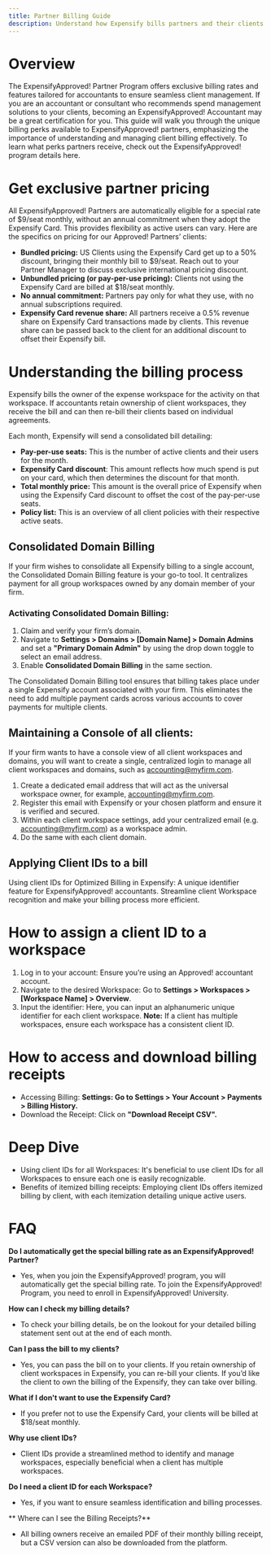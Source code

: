 ```yaml
---
title: Partner Billing Guide
description: Understand how Expensify bills partners and their clients
---
```


# Overview

The ExpensifyApproved! Partner Program offers exclusive billing rates and features tailored for accountants to ensure seamless client management. If you are an accountant or consultant who recommends spend management solutions to your clients, becoming an ExpensifyApproved! Accountant may be a great certification for you. This guide will walk you through the unique billing perks available to ExpensifyApproved! partners, emphasizing the importance of understanding and managing client billing effectively. To learn what perks partners receive, check out the ExpensifyApproved! program details here.

#  Get exclusive partner pricing

All ExpensifyApproved! Partners are automatically eligible for a special rate of $9/seat monthly, without an annual commitment when they adopt the Expensify Card. This provides flexibility as active users can vary. Here are the specifics on pricing for our Approved! Partners’ clients:
- **Bundled pricing:** US Clients using the Expensify Card get up to a 50% discount, bringing their monthly bill to $9/seat. Reach out to your Partner Manager to discuss exclusive international pricing discount.
- **Unbundled pricing (or pay-per-use pricing):** Clients not using the Expensify Card are billed at $18/seat monthly.
- **No annual commitment:** Partners pay only for what they use, with no annual subscriptions required.
- **Expensify Card revenue share:** All partners receive a 0.5% revenue share on Expensify Card transactions made by clients. This revenue share can be passed back to the client for an additional discount to offset their Expensify bill.

# Understanding the billing process

Expensify bills the owner of the expense workspace for the activity on that workspace. If accountants retain ownership of client workspaces, they receive the bill and can then re-bill their clients based on individual agreements.

Each month, Expensify will send a consolidated bill detailing:
- **Pay-per-use seats:** This is the number of active clients and their users for the month.
- **Expensify Card discount**: This amount reflects how much spend is put on your card, which then determines the discount for that month.
- **Total monthly price:** This amount is the overall price of Expensify when using the Expensify Card discount to offset the cost of the pay-per-use seats.
- **Policy list:** This is an overview of all client policies with their respective active seats.

## Consolidated Domain Billing

If your firm wishes to consolidate all Expensify billing to a single account, the Consolidated Domain Billing feature is your go-to tool. It centralizes payment for all group workspaces owned by any domain member of your firm.

### Activating Consolidated Domain Billing:
  1. Claim and verify your firm’s domain.
  2. Navigate to **Settings > Domains > [Domain Name] > Domain Admins** and set a **"Primary Domain Admin"** by using the drop down toggle to select an email address. 
  3. Enable **Consolidated Domain Billing** in the same section.

The Consolidated Domain Billing tool ensures that billing takes place under a single Expensify account associated with your firm. This eliminates the need to add multiple payment cards across various accounts to cover payments for multiple clients.

## Maintaining a Console of all clients:

If your firm wants to have a console view of all client workspaces and domains, you will want to create a single, centralized login to manage all client workspaces and domains, such as accounting@myfirm.com. 

  1. Create a dedicated email address that will act as the universal workspace owner, for example, accounting@myfirm.com.
  2. Register this email with Expensify or your chosen platform and ensure it is verified and secured.
  3. Within each client workspace settings, add your centralized email (e.g. accounting@myfirm.com) as a workspace admin.
  4. Do the same with each client domain.

## Applying Client IDs to a bill 

Using client IDs for Optimized Billing in Expensify: A unique identifier feature for ExpensifyApproved! accountants. Streamline client Workspace recognition and make your billing process more efficient.

# How to assign a client ID to a workspace
  1. Log in to your account: Ensure you’re using an Approved! accountant account.
  2. Navigate to the desired Workspace: Go to **Settings > Workspaces > [Workspace Name] > Overview**.
  3. Input the identifier: Here, you can input an alphanumeric unique identifier for each client workspace.
**Note:** If a client has multiple workspaces, ensure each workspace has a consistent client ID.

# How to access and download billing receipts
- Accessing Billing: **Settings: Go to Settings > Your Account > Payments > Billing History.**
- Download the Receipt: Click on **"Download Receipt CSV".**

# Deep Dive
- Using client IDs for all Workspaces: It's beneficial to use client IDs for all Workspaces to ensure each one is easily recognizable.
- Benefits of itemized billing receipts: Employing client IDs offers itemized billing by client, with each itemization detailing unique active users.

# FAQ

**Do I automatically get the special billing rate as an ExpensifyApproved! Partner?**
- Yes, when you join the ExpensifyApproved! program, you will automatically get the special billing rate. To join the ExpensifyApproved! Program, you need to enroll in ExpensifyApproved! University. 

**How can I check my billing details?**
- To check your billing details, be on the lookout for your detailed billing statement sent out at the end of each month. 

**Can I pass the bill to my clients?**
- Yes, you can pass the bill on to your clients. If you retain ownership of client workspaces in Expensify, you can re-bill your clients. If you’d like the client to own the billing of the Expensify, they can take over billing. 

**What if I don't want to use the Expensify Card?**
- If you prefer not to use the Expensify Card, your clients will be billed at $18/seat monthly.

**Why use client IDs?**
- Client IDs provide a streamlined method to identify and manage workspaces, especially beneficial when a client has multiple workspaces.

**Do I need a client ID for each Workspace?**
- Yes, if you want to ensure seamless identification and billing processes.

** Where can I see the Billing Receipts?**
- All billing owners receive an emailed PDF of their monthly billing receipt, but a CSV version can also be downloaded from the platform.
